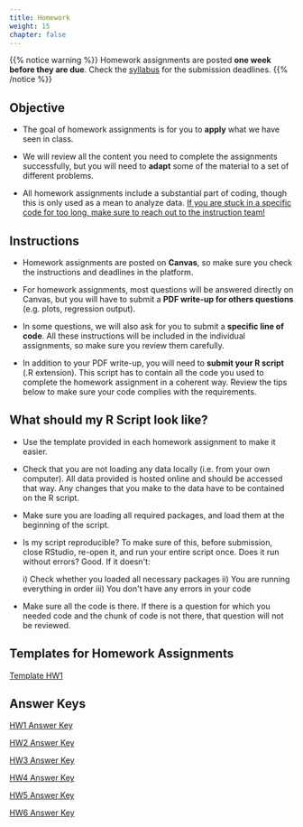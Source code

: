 ```yaml
---
title: Homework
weight: 15
chapter: false
---
```



{{% notice warning %}}
Homework assignments are posted **one week before they are due**. Check the [syllabus](https://sta235.netlify.app/syllabus/grading/) for the submission deadlines.
{{% /notice %}}


## Objective

- The goal of homework assignments is for you to **apply** what we have seen in class.

- We will review all the content you need to complete the assignments successfully, but you will need to **adapt** some of the material to a set of different problems.

- All homework assignments include a substantial part of coding, though this is only used as a mean to analyze data. <u>If you are stuck in a specific code for too long, make sure to reach out to the instruction team!</u>


## Instructions

- Homework assignments are posted on **Canvas**, so make sure you check the instructions and deadlines in the platform.

- For homework assignments, most questions will be answered directly on Canvas, but you will have to submit a **PDF write-up for others questions** (e.g. plots, regression output).

- In some questions, we will also ask for you to submit a **specific line of code**. All these instructions will be included in the individual assignments, so make sure you review them carefully.

- In addition to your PDF write-up, you will need to **submit your R script** (.R extension). This script has to contain all the code you used to complete the homework assignment in a coherent way. Review the tips below to make sure your code complies with the requirements.


## What should my R Script look like?

- Use the template provided in each homework assignment to make it easier.

- Check that you are not loading any data locally (i.e. from your own computer). All data provided is hosted online and should be accessed that way. Any changes that you make to the data have to be contained on the R script.

- Make sure you are loading all required packages, and load them at the beginning of the script.

- Is my script reproducible? To make sure of this, before submission, close RStudio, re-open it, and run your entire script once. Does it run without errors? Good. If it doesn't:

	i) Check whether you loaded all necessary packages
	ii) You are running everything in order
	iii) You don't have any errors in your code

- Make sure all the code is there. If there is a question for which you needed code and the chunk of code is not there, that question will not be reviewed.

## Templates for Homework Assignments

<a onclick="ga('send', 'event', 'External-Link','click','hw1_code','0','Link');" href="https://raw.githubusercontent.com/maibennett/sta235/main/exampleSite/content/Assignments/Homework/HW1/templates/STA235H_HW1_Template.R" target="_blank" class="btn btn-default">Template HW1 <i class="fas fa-code"></i></a>


## Answer Keys

<a onclick="ga('send', 'event', 'External-Link','click','hw1_answerkey','0','Link');" href="https://sta235.netlify.app/Assignments/Homework/HW1/STA235H_Fall22_Homework1_AnswerKey.html" target="_blank" class="btn btn-default">HW1 Answer Key <i class="fas fa-external-link-alt"></i></a>

<a onclick="ga('send', 'event', 'External-Link','click','hw2_answerkey','0','Link');" href="https://sta235.netlify.app/Assignments/Homework/HW2/STA235H_Fall22_Homework2_AnswerKey.html" target="_blank" class="btn btn-default">HW2 Answer Key <i class="fas fa-external-link-alt"></i></a>

<a onclick="ga('send', 'event', 'External-Link','click','hw3_answerkey','0','Link');" href="https://sta235.netlify.app/Assignments/Homework/HW3/STA235H_Fall22_Homework3_AnswerKey.html" target="_blank" class="btn btn-default">HW3 Answer Key <i class="fas fa-external-link-alt"></i></a>

<a onclick="ga('send', 'event', 'External-Link','click','hw4_answerkey','0','Link');" href="https://sta235.netlify.app/Assignments/Homework/HW4/STA235H_Fall22_Homework4_AnswerKey.html" target="_blank" class="btn btn-default">HW4 Answer Key <i class="fas fa-external-link-alt"></i></a>

<a onclick="ga('send', 'event', 'External-Link','click','hw5_answerkey','0','Link');" href="https://sta235.netlify.app/Assignments/Homework/HW5/STA235H_Fall22_Homework5_AnswerKey.html" target="_blank" class="btn btn-default">HW5 Answer Key <i class="fas fa-external-link-alt"></i></a>

<a onclick="ga('send', 'event', 'External-Link','click','hw6_answerkey','0','Link');" href="https://sta235.netlify.app/Assignments/Homework/HW5/STA235H_Fall22_Homework6_AnswerKey.html" target="_blank" class="btn btn-default">HW6 Answer Key <i class="fas fa-external-link-alt"></i></a>
